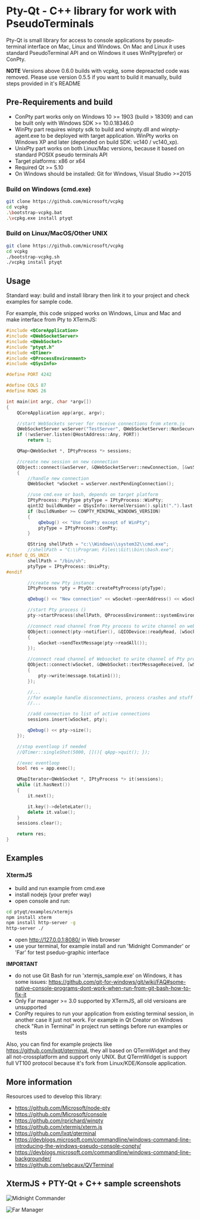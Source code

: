 # Pty-Qt - C++ library for work with PseudoTerminals

Pty-Qt is small library for access to console applications by pseudo-terminal interface on Mac, Linux and Windows. On Mac and Linux it uses standard PseudoTerminal API and on Windows it uses WinPty(prefer) or ConPty.

**NOTE** Versions above 0.6.0 builds with vcpkg, some depreacted code was removed. Please use version 0.5.5 if you want to build it manually, build steps provided in it's README

## Pre-Requirements and build
  - ConPty part works only on Windows 10 >= 1903 (build > 18309) and can be built only with Windows SDK >= 10.0.18346.0
  - WinPty part requires winpty sdk to build and winpty.dll and winpty-agent.exe to be deployed with target application. WinPty works on Windows XP and later (depended on build SDK: vc140 / vc140_xp).
  - UnixPty part works on both Linux/Mac versions, because it based on standard POSIX pseudo terminals API
  - Target platforms: x86 or x64
  - Required Qt >= 5.10
  - On Windows should be installed: Git for Windows, Visual Studio >=2015

### Build on Windows (cmd.exe)
```sh
git clone https://github.com/microsoft/vcpkg
cd vcpkg
.\bootstrap-vcpkg.bat
.\vcpkg.exe install ptyqt
```

### Build on Linux/MacOS/Other UNIX
```sh
git clone https://github.com/microsoft/vcpkg
cd vcpkg
./bootstrap-vcpkg.sh
./vcpkg install ptyqt
```

## Usage
Standard way: build and install library then link it to your project and check examples for sample code.

For example, this code snipped works on Windows, Linux and Mac and make interface from Pty to XTermJS:
```cpp
#include <QCoreApplication>
#include <QWebSocketServer>
#include <QWebSocket>
#include "ptyqt.h"
#include <QTimer>
#include <QProcessEnvironment>
#include <QSysInfo>

#define PORT 4242

#define COLS 87
#define ROWS 26

int main(int argc, char *argv[])
{
    QCoreApplication app(argc, argv);

    //start WebSockets server for receive connections from xterm.js
    QWebSocketServer wsServer("TestServer", QWebSocketServer::NonSecureMode);
    if (!wsServer.listen(QHostAddress::Any, PORT))
        return 1;

    QMap<QWebSocket *, IPtyProcess *> sessions;

    //create new session on new connection
    QObject::connect(&wsServer, &QWebSocketServer::newConnection, [&wsServer, &sessions]()
    {
        //handle new connection
        QWebSocket *wSocket = wsServer.nextPendingConnection();

        //use cmd.exe or bash, depends on target platform
        IPtyProcess::PtyType ptyType = IPtyProcess::WinPty;
        qint32 buildNumber = QSysInfo::kernelVersion().split(".").last().toInt();
        if (buildNumber >= CONPTY_MINIMAL_WINDOWS_VERSION)
        {
            qDebug() << "Use ConPty except of WinPty";
            ptyType = IPtyProcess::ConPty;
        }

        QString shellPath = "c:\\Windows\\system32\\cmd.exe";
        //shellPath = "C:\\Program\ Files\\Git\\bin\\bash.exe";
#ifdef Q_OS_UNIX
        shellPath = "/bin/sh";
        ptyType = IPtyProcess::UnixPty;
#endif

        //create new Pty instance
        IPtyProcess *pty = PtyQt::createPtyProcess(ptyType);

        qDebug() << "New connection" << wSocket->peerAddress() << wSocket->peerPort() << pty->pid();

        //start Pty process ()
        pty->startProcess(shellPath, QProcessEnvironment::systemEnvironment().toStringList(), COLS, ROWS);

        //connect read channel from Pty process to write channel on websocket
        QObject::connect(pty->notifier(), &QIODevice::readyRead, [wSocket, pty]()
        {
            wSocket->sendTextMessage(pty->readAll());
        });

        //connect read channel of Websocket to write channel of Pty process
        QObject::connect(wSocket, &QWebSocket::textMessageReceived, [wSocket, pty](const QString &message)
        {
            pty->write(message.toLatin1());
        });

        //...
        //for example handle disconnections, process crashes and stuff like that...
        //...

        //add connection to list of active connections
        sessions.insert(wSocket, pty);

        qDebug() << pty->size();
    });

    //stop eventloop if needed
    //QTimer::singleShot(5000, [](){ qApp->quit(); });

    //exec eventloop
    bool res = app.exec();

    QMapIterator<QWebSocket *, IPtyProcess *> it(sessions);
    while (it.hasNext())
    {
        it.next();

        it.key()->deleteLater();
        delete it.value();
    }
    sessions.clear();

    return res;
}
```

## Examples
### XtermJS
- build and run example from cmd.exe
- install nodejs (your prefer way)
- open console and run:
```sh
cd ptyqt/examples/xtermjs
npm install xterm
npm install http-server -g
http-server ./
```
- open http://127.0.0.1:8080/ in Web browser
- use your terminal, for example install and run 'Midnight Commander' or 'Far' for test pseduo-graphic interface

**IMPORTANT**
- do not use Git Bash for run 'xtermjs_sample.exe' on Windows, it has some issues: https://github.com/git-for-windows/git/wiki/FAQ#some-native-console-programs-dont-work-when-run-from-git-bash-how-to-fix-it
- Only Far manager >= 3.0 supported by XTermJS, all old versioans are unsupported
- ConPty requires to run your application from existing terminal session, in another case it just not work. For example in Qt Creator on Windows check "Run in Terminal" in project run settings before run examples or tests

Also, you can find for example projects like https://github.com/lxqt/qterminal, they all based on QTermWidget and they all not-crossplatform and support only UNIX. But QTermWidget is support full VT100 protocol because it's fork from Linux/KDE/Konsole application.

## More information
Resources used to develop this library:
  - https://github.com/Microsoft/node-pty
  - https://github.com/Microsoft/console
  - https://github.com/rprichard/winpty
  - https://github.com/xtermjs/xterm.js
  - https://github.com/lxqt/qterminal
  - https://devblogs.microsoft.com/commandline/windows-command-line-introducing-the-windows-pseudo-console-conpty/
  - https://devblogs.microsoft.com/commandline/windows-command-line-backgrounder/
  - https://github.com/sebcaux/QVTerminal

## XtermJS + PTY-Qt + C++ sample screenshots

![Midnight Commander](https://github.com/kafeg/ptyqt/raw/master/examples/xtermjs/screens/midnight_commander_bash_unix.png)

![Far Manager](https://github.com/kafeg/ptyqt/raw/master/examples/xtermjs/screens/far_manager_cmd_windows.png)

